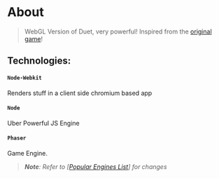# About
> WebGL Version of Duet, very powerful! Inspired from the [original game](http://www.duetgame.com/)!

## Technologies:
> 
#### `Node-Webkit`
Renders stuff in a client side chromium based app
>
#### `Node`
Uber Powerful JS Engine
>
#### `Phaser`
Game Engine.

> _**Note**: Refer to [[Popular Engines List](https://html5gameengine.com/tag/webgl)] for changes_
